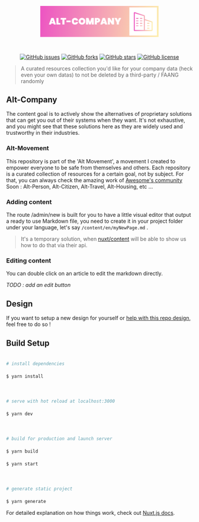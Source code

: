 <p  align="center"><img  align="center"  style="width:320px"  src="./assets/logo/logo_smaller.png"/></p>

<br/>
  
<p  align="center">
<a  href="https://github.com/Mikaleb/Alt-Company/issues"><img  alt="GitHub issues"  src="https://img.shields.io/github/issues/Mikaleb/Alt-Company"></a>
<a  href="https://github.com/Mikaleb/Alt-Company/network"><img  alt="GitHub forks"  src="https://img.shields.io/github/forks/Mikaleb/Alt-Company"></a>
<a  href="https://github.com/Mikaleb/Alt-Company/stargazers"><img  alt="GitHub stars"  src="https://img.shields.io/github/stars/Mikaleb/Alt-Company"></a>
<a  href="https://github.com/Mikaleb/Alt-Company"><img  alt="GitHub license"  src="https://img.shields.io/github/license/Mikaleb/Alt-Company"></a>
</p>

> A curated resources collection you'd like for your company data (heck even your own datas) to not be deleted by a third-party / FAANG randomly

## Alt-Company

The content goal is to actively show the alternatives of proprietary solutions that can get you out of their systems when they want. It's not exhaustive, and you might see that these solutions here as they are widely used and trustworthy in their industries.

### Alt-Movement

This repository is part of the 'Alt Movement', a movement I created to empower everyone to be safe from themselves and others.
Each repository is a curated collection of resources for a certain goal, not by subject. For that, you can always check the amazing work of [Awesome's community](https://github.com/sindresorhus/awesome)
Soon : Alt-Person, Alt-Citizen, Alt-Travel, Alt-Housing, etc ...

### Adding content

The route /admin/new is built for you to have a little visual editor that output a ready to use Markdown file,
you need to create it in your project folder under your language, let's say `/content/en/myNewPage.md` .

> It's a temporary solution, when [nuxt/content](https://github.com/nuxt/content) will be able to show us how to do that via their api.

### Editing content

You can double click on an article to edit the markdown directly.

_TODO : add an edit button_

## Design

If you want to setup a new design for yourself or [help with this repo design,](https://github.com/Mikaleb/Alt-Company/compare) feel free to do so !

## Build Setup

```bash

# install dependencies

$ yarn install



# serve with hot reload at localhost:3000

$ yarn dev



# build for production and launch server

$ yarn build

$ yarn start



# generate static project

$ yarn generate

```

For detailed explanation on how things work, check out [Nuxt.js docs](https://nuxtjs.org).
